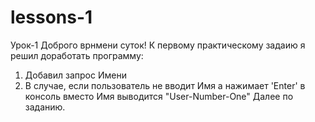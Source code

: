 # lessons-1 

Урок-1
Доброго врнмени суток!
К первому практическому задаию я решил доработать программу:
1. Добавил запрос Имени
2. В случае, если пользователь не вводит Имя а нажимает 'Enter' в консоль вместо Имя выводится "User-Number-One"
Далее по заданию.


